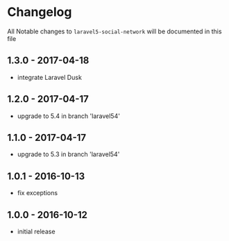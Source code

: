 # Changelog

All Notable changes to `laravel5-social-network` will be documented in this file

## 1.3.0 - 2017-04-18

- integrate Laravel Dusk

## 1.2.0 - 2017-04-17

- upgrade to 5.4 in branch 'laravel54'

## 1.1.0 - 2017-04-17

- upgrade to 5.3 in branch 'laravel54'

## 1.0.1 - 2016-10-13

- fix exceptions

## 1.0.0 - 2016-10-12

- initial release
